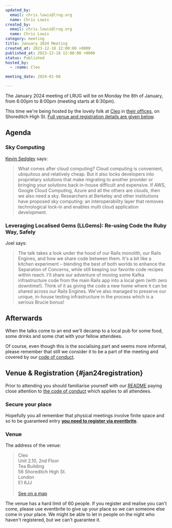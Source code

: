 ```yaml
---
updated_by:
  email: chris.lowis@lrug.org
  name: Chris Lowis
created_by:
  email: chris.lowis@lrug.org
  name: Chris Lowis
category: meeting
title: January 2024 Meeting
created_at: 2023-12-18 12:00:00 +0000
published_at: 2023-12-18 12:00:00 +0000
status: Published
hosted_by:
  - :name: Cleo

meeting_date: 2024-01-08

---
```


The January 2024 meeting of LRUG will be on Monday the 8th of
January, from 6:00pm to 8:00pm (meeting starts at 6:30pm).

This time we're being hosted by the
lovely folk at [Cleo](https://meetcleo.com) in [their
offices][cleo-venue], on Shoreditch High St. [Full venue and registration
details are given below](#jan24registration).

## Agenda

### Sky Computing

[Kevin Sedgley](https://unboxed.co/) says:

> What comes after cloud computing? Cloud computing is convenient, ubiquitous and relatively cheap. But it also locks developers into proprietary solutions that make migrating to another provider or bringing your solutions back in-house difficult and expensive. If AWS, Google Cloud Computing, Azure and all the others are clouds, then we also need a sky. Researchers at Berkeley and other institutions have proposed sky computing: an interoperability layer that removes technological lock-in and enables multi cloud application development.

### Leveraging Localised Gems (LLGems): Re-using Code the Ruby Way, Safely

Joel says:

> The talk takes a look under the hood of our Rails monolith, our Rails
> Engines, and how we share code between them. It's a bit like a kitchen
> experiment – blending the best of both worlds to enhance the Separation of
> Concerns, while still keeping our favorite code recipes within reach. I'll
> share our adventure of moving some Kafka infrastructure code from the main
> Rails app into a local gem (with zero downtime!). Think of it as giving the
> code a new home where it can be shared across our Rails Engines. We've also
> managed to preserve our unique, in-house testing infrastructure in the
> process which is a serious Brucie bonus!

## Afterwards

When the talks come to an end we'll decamp to a local pub for some food, some
drinks and some chat with your fellow attendees.

Of course, even though this is the socialising part and seems more
informal, please remember that still we consider it to be a part of the
meeting and covered by our [code of conduct](http://readme.lrug.org/#code-of-conduct).

## Venue & Registration {#jan24registration}

Prior to attending you should familiarise yourself with our
[README](http://readme.lrug.org/) paying close attention to [the code of
conduct](http://readme.lrug.org/#code-of-conduct) which applies to all
attendees.

### Secure your place

Hopefully you all remember that physical meetings involve finite space and so to be guaranteed entry **[you need to register via eventbrite][january2024-eventbrite]**.

### Venue

The address of the venue:

> Cleo<br/>Unit 2.10, 2nd Floor<br/>Tea Building<br/>56 Shoreditch High St.<br/>London<br/>E1 6JJ<br/><br/>[See on a map][cleo-venue]

The venue has a hard limit of 60 people.  If you register and realise you
can't come, please use eventbrite to give up your place so we can someone
else come in your place.  We might be able to let in people on the night
who haven't registered, but we can't guarantee it.

[cleo-venue]: https://goo.gl/maps/eUvK3PDLFpKhzf98A
[january2024-eventbrite]: https://www.eventbrite.co.uk/e/london-ruby-user-group-january-2024-meeting-tickets-699977751297
